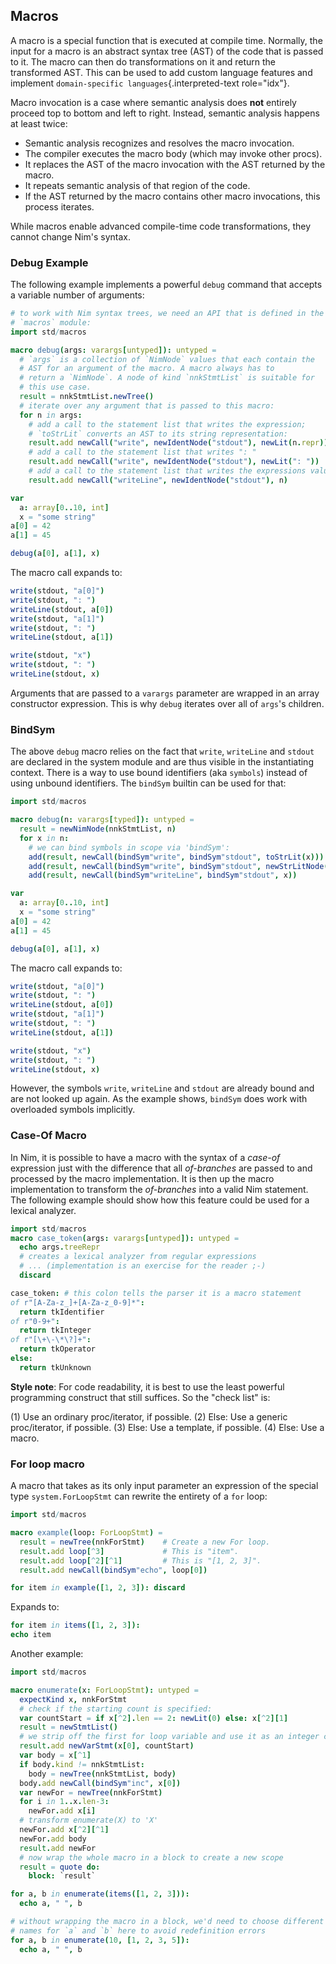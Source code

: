 ## Macros

A macro is a special function that is executed at compile time.
Normally, the input for a macro is an abstract syntax tree (AST) of the
code that is passed to it. The macro can then do transformations on it
and return the transformed AST. This can be used to add custom language
features and implement `domain-specific languages`{.interpreted-text
role="idx"}.

Macro invocation is a case where semantic analysis does **not** entirely
proceed top to bottom and left to right. Instead, semantic analysis
happens at least twice:

-   Semantic analysis recognizes and resolves the macro invocation.
-   The compiler executes the macro body (which may invoke other procs).
-   It replaces the AST of the macro invocation with the AST returned by
    the macro.
-   It repeats semantic analysis of that region of the code.
-   If the AST returned by the macro contains other macro invocations,
    this process iterates.

While macros enable advanced compile-time code transformations, they
cannot change Nim\'s syntax.

### Debug Example

The following example implements a powerful `debug` command that accepts
a variable number of arguments:

``` {.nim test="\"nim c $1\""}
# to work with Nim syntax trees, we need an API that is defined in the
# `macros` module:
import std/macros

macro debug(args: varargs[untyped]): untyped =
  # `args` is a collection of `NimNode` values that each contain the
  # AST for an argument of the macro. A macro always has to
  # return a `NimNode`. A node of kind `nnkStmtList` is suitable for
  # this use case.
  result = nnkStmtList.newTree()
  # iterate over any argument that is passed to this macro:
  for n in args:
    # add a call to the statement list that writes the expression;
    # `toStrLit` converts an AST to its string representation:
    result.add newCall("write", newIdentNode("stdout"), newLit(n.repr))
    # add a call to the statement list that writes ": "
    result.add newCall("write", newIdentNode("stdout"), newLit(": "))
    # add a call to the statement list that writes the expressions value:
    result.add newCall("writeLine", newIdentNode("stdout"), n)

var
  a: array[0..10, int]
  x = "some string"
a[0] = 42
a[1] = 45

debug(a[0], a[1], x)
```

The macro call expands to:

``` nim
write(stdout, "a[0]")
write(stdout, ": ")
writeLine(stdout, a[0])
write(stdout, "a[1]")
write(stdout, ": ")
writeLine(stdout, a[1])

write(stdout, "x")
write(stdout, ": ")
writeLine(stdout, x)
```

Arguments that are passed to a `varargs` parameter are wrapped in an
array constructor expression. This is why `debug` iterates over all of
`args`\'s children.

### BindSym

The above `debug` macro relies on the fact that `write`, `writeLine` and
`stdout` are declared in the system module and are thus visible in the
instantiating context. There is a way to use bound identifiers (aka
`symbols`) instead of using unbound
identifiers. The `bindSym` builtin can be used for that:

``` {.nim test="\"nim c $1\""}
import std/macros

macro debug(n: varargs[typed]): untyped =
  result = newNimNode(nnkStmtList, n)
  for x in n:
    # we can bind symbols in scope via 'bindSym':
    add(result, newCall(bindSym"write", bindSym"stdout", toStrLit(x)))
    add(result, newCall(bindSym"write", bindSym"stdout", newStrLitNode(": ")))
    add(result, newCall(bindSym"writeLine", bindSym"stdout", x))

var
  a: array[0..10, int]
  x = "some string"
a[0] = 42
a[1] = 45

debug(a[0], a[1], x)
```

The macro call expands to:

``` nim
write(stdout, "a[0]")
write(stdout, ": ")
writeLine(stdout, a[0])
write(stdout, "a[1]")
write(stdout, ": ")
writeLine(stdout, a[1])

write(stdout, "x")
write(stdout, ": ")
writeLine(stdout, x)
```

However, the symbols `write`, `writeLine` and `stdout` are already bound
and are not looked up again. As the example shows, `bindSym` does work
with overloaded symbols implicitly.

### Case-Of Macro

In Nim, it is possible to have a macro with the syntax of a *case-of*
expression just with the difference that all *of-branches* are passed to
and processed by the macro implementation. It is then up the macro
implementation to transform the *of-branches* into a valid Nim
statement. The following example should show how this feature could be
used for a lexical analyzer.

``` nim
import std/macros
macro case_token(args: varargs[untyped]): untyped =
  echo args.treeRepr
  # creates a lexical analyzer from regular expressions
  # ... (implementation is an exercise for the reader ;-)
  discard

case_token: # this colon tells the parser it is a macro statement
of r"[A-Za-z_]+[A-Za-z_0-9]*":
  return tkIdentifier
of r"0-9+":
  return tkInteger
of r"[\+\-\*\?]+":
  return tkOperator
else:
  return tkUnknown
```

**Style note**: For code readability, it is best to use the least
powerful programming construct that still suffices. So the \"check
list\" is:

(1) Use an ordinary proc/iterator, if possible.
(2) Else: Use a generic proc/iterator, if possible.
(3) Else: Use a template, if possible.
(4) Else: Use a macro.

### For loop macro

A macro that takes as its only input parameter an expression of the
special type `system.ForLoopStmt` can rewrite the entirety of a `for`
loop:

``` {.nim test="\"nim c $1\""}
import std/macros

macro example(loop: ForLoopStmt) =
  result = newTree(nnkForStmt)    # Create a new For loop.
  result.add loop[^3]             # This is "item".
  result.add loop[^2][^1]         # This is "[1, 2, 3]".
  result.add newCall(bindSym"echo", loop[0])

for item in example([1, 2, 3]): discard
```

Expands to:

``` nim
for item in items([1, 2, 3]):
echo item
```

Another example:

``` {.nim test="\"nim c $1\""}
import std/macros

macro enumerate(x: ForLoopStmt): untyped =
  expectKind x, nnkForStmt
  # check if the starting count is specified:
  var countStart = if x[^2].len == 2: newLit(0) else: x[^2][1]
  result = newStmtList()
  # we strip off the first for loop variable and use it as an integer counter:
  result.add newVarStmt(x[0], countStart)
  var body = x[^1]
  if body.kind != nnkStmtList:
    body = newTree(nnkStmtList, body)
  body.add newCall(bindSym"inc", x[0])
  var newFor = newTree(nnkForStmt)
  for i in 1..x.len-3:
    newFor.add x[i]
  # transform enumerate(X) to 'X'
  newFor.add x[^2][^1]
  newFor.add body
  result.add newFor
  # now wrap the whole macro in a block to create a new scope
  result = quote do:
    block: `result`

for a, b in enumerate(items([1, 2, 3])):
  echo a, " ", b

# without wrapping the macro in a block, we'd need to choose different
# names for `a` and `b` here to avoid redefinition errors
for a, b in enumerate(10, [1, 2, 3, 5]):
  echo a, " ", b
```
